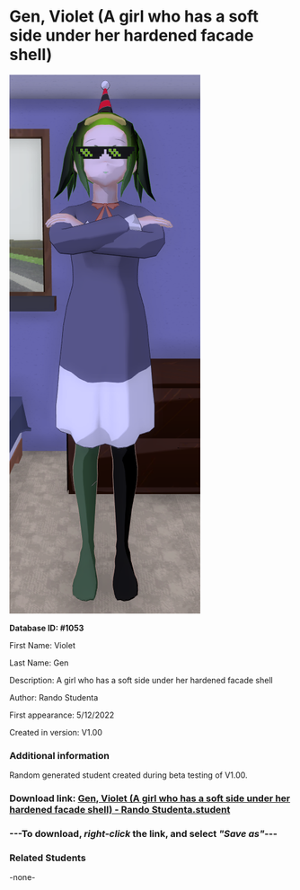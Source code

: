 # Gen, Violet (A girl who has a soft side under her hardened facade shell)

<img src="../../Files/Images/Gen, Violet (A girl who has a soft side under her hardened facade shell).png" title="Gen, Violet (A girl who has a soft side under her hardened facade shell) - Rando Studenta">

**Database ID: #1053**

First Name: Violet

Last Name: Gen

Description: A girl who has a soft side under her hardened facade shell

Author: Rando Studenta

First appearance: 5/12/2022

Created in version: V1.00

### Additional information

Random generated student created during beta testing of V1.00.

### Download link: <a href="https://raw.githubusercontent.com/Arbiter1223/Daigaku-Gurashi-Custom-Students/master/Files/Student%20Files/Gen%2C%20Violet%20(A%20girl%20who%20has%20a%20soft%20side%20under%20her%20hardened%20facade%20shell)%20-%20Rando%20Studenta.student">Gen, Violet (A girl who has a soft side under her hardened facade shell) - Rando Studenta.student</a>

### ---**To download, _right-click_ the link, and select _"Save as"_**---

### Related Students

-none-
